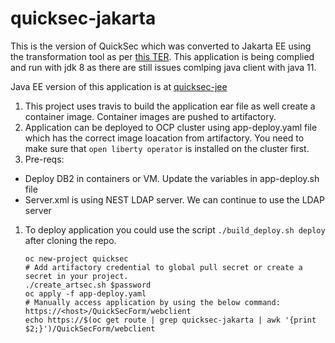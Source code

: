 # quicksec-jakarta
This is the version of QuickSec which was converted to Jakarta EE using the transformation tool as per [this TER](https://github.ibm.com/websphere/system-test/issues/403). This application is being complied and run with jdk 8 as there are still issues comlping java client with java 11.

Java EE version of this application is at [quicksec-jee](https://github.ibm.com/was-svt/quicksec-jee)

1. This project uses travis to build the application ear file as well create a container image. Container images are pushed to artifactory.
1. Application can be deployed to OCP cluster using app-deploy.yaml file which has the correct image loacation from artifactory. You need to make sure that `open liberty operator` is installed on the cluster first.
1. Pre-reqs: 
  - Deploy DB2 in containers or VM. Update the variables in app-deploy.sh file
  - Server.xml is using NEST LDAP server. We can continue to use the LDAP server

1. To deploy application you could use the script `./build_deploy.sh deploy` after cloning the repo.
    ```
    oc new-project quicksec
    # Add artifactory credential to global pull secret or create a secret in your project.
   ./create_artsec.sh $password
    oc apply -f app-deploy.yaml
    # Manually access application by using the below command: https://<host>/QuickSecForm/webclient
    echo https://$(oc get route | grep quicksec-jakarta | awk '{print $2;}')/QuickSecForm/webclient
  ```
